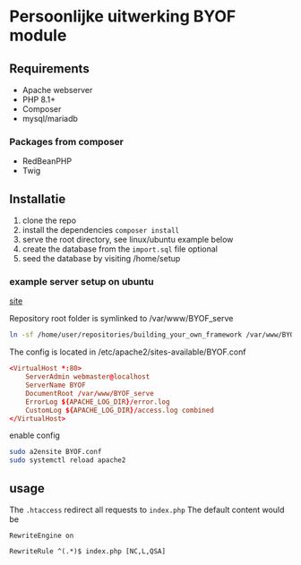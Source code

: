 # Persoonlijke uitwerking BYOF module

## Requirements

- Apache webserver
- PHP 8.1+
- Composer
- mysql/mariadb

### Packages from composer

- RedBeanPHP
- Twig

## Installatie

1. clone the repo
2. install the dependencies `composer install`
3. serve the root directory, see linux/ubuntu example below
4. create the database from the `import.sql` file
optional
5. seed the database by visiting <baseurl>/home/setup

### example server setup on ubuntu

[site](http://BYOF/)

Repository root folder is symlinked to /var/www/BYOF_serve  
```bash
ln -sf /home/user/repositories/building_your_own_framework /var/www/BYOF_serve 
```
The config is located in /etc/apache2/sites-available/BYOF.conf  
```conf
<VirtualHost *:80>
    ServerAdmin webmaster@localhost
    ServerName BYOF
    DocumentRoot /var/www/BYOF_serve
    ErrorLog ${APACHE_LOG_DIR}/error.log
    CustomLog ${APACHE_LOG_DIR}/access.log combined
</VirtualHost>
```
enable config
```bash
sudo a2ensite BYOF.conf
sudo systemctl reload apache2
```
## usage

The `.htaccess` redirect all requests to `index.php`
The default content would be
```
RewriteEngine on

RewriteRule ^(.*)$ index.php [NC,L,QSA]
```

